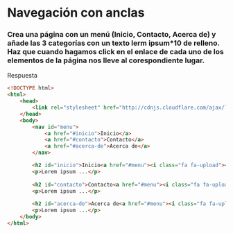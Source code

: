 # Navegación con anclas
### Crea una página con un menú (Inicio, Contacto, Acerca de) y añade las 3 categorías con un texto lerm ipsum*10 de relleno. Haz que cuando hagamos click en el enlace de cada uno de los elementos de la página nos lleve al corespondiente lugar.

Respuesta
~~~html
<!DOCTYPE html>
<html>
    <head>
        <link rel="stylesheet" href="http://cdnjs.cloudflare.com/ajax/libs/font-awesome/4.4.0/css/font-awesome.min.css">
    </head>
    <body>
        <nav id="menu">
            <a href="#inicio">Inicio</a>
            <a href="#contacto">Contacto</a>
            <a href="#acerca-de">Acerca de</a>
        </nav>

        <h2 id="inicio">Inicio<a href="#menu"><i class="fa fa-upload"></i></a></h2>
        <p>Lorem ipsum ...</p>
        
        <h2 id="contacto">Contacto<a href="#menu"><i class="fa fa-upload"></i></a></h2>
        <p>Lorem ipsum ...</p>
        
        <h2 id="acerca-de">Acerca de<a href="#menu"><i class="fa fa-upload"></i></a></h2>
        <p>Lorem ipsum ...</p>
    </body>
</html>
~~~